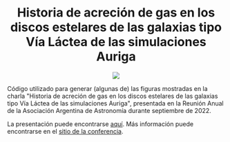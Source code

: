 <div align="center">
    <h1>Historia de acreción de gas en los discos estelares de las galaxias tipo Vía Láctea de las simulaciones Auriga</h1>
</div>

<p align="center">
    <a href="https://www.python.org/"><img src="https://forthebadge.com/images/badges/made-with-python.svg"></a>
</p>

Código utilizado para generar (algunas de) las figuras mostradas en la charla 
"Historia de acreción de gas en los discos estelares de las galaxias tipo Vía
Láctea de las simulaciones Auriga", presentada en la Reunión Anual de la
Asociación Argentina de Astronomía durante septiembre de 2022.

La presentación puede encontrarse [aquí](https://docs.google.com/presentation/d/1TJ18aRb5PI_ZV93x6rpSHW7US_ph0jlOTOiW1mLRloM/edit?usp=sharing).
Más información puede encontrarse en el [sitio de la conferencia](http://www.iafe.uba.ar/raaa2022/).